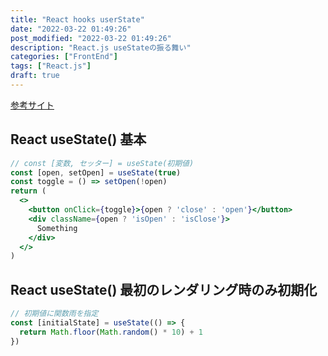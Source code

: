 ```yaml
---
title: "React hooks userState"  
date: "2022-03-22 01:49:26"  
post_modified: "2022-03-22 01:49:26"  
description: "React.js useStateの振る舞い"
categories: ["FrontEnd"]
tags: ["React.js"]
draft: true
---
```


[参考サイト](https://qiita.com/seira/items/f063e262b1d57d7e78b4)

## React useState() 基本

```jsx
// const [変数, セッター] = useState(初期値)
const [open, setOpen] = useState(true)
const toggle = () => setOpen(!open)
return (
  <>
    <button onClick={toggle}>{open ? 'close' : 'open'}</button>
    <div className={open ? 'isOpen' : 'isClose'}>
      Something
    </div>
  </>
)
```

## React useState() 最初のレンダリング時のみ初期化

```jsx
// 初期値に関数雨を指定
const [initialState] = useState(() => {
  return Math.floor(Math.random() * 10) + 1
})
```

